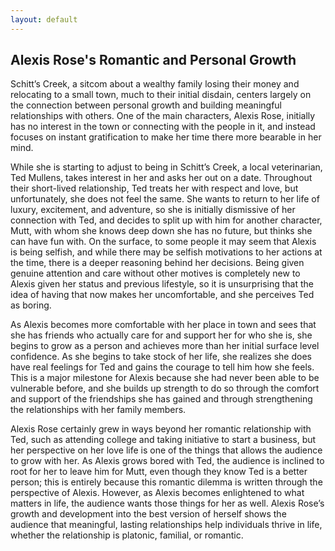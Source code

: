 ```yaml
---
layout: default
---
```


## Alexis Rose's Romantic and Personal Growth

Schitt’s Creek, a sitcom about a wealthy family losing their money and relocating to a small town, much to their initial disdain, centers largely on the connection between personal growth and building meaningful relationships with others. One of the main characters, Alexis Rose, initially has no interest in the town or connecting with the people in it, and instead focuses on instant gratification to make her time there more bearable in her mind. 

While she is starting to adjust to being in Schitt’s Creek, a local veterinarian, Ted Mullens, takes interest in her and asks her out on a date. Throughout their short-lived relationship, Ted treats her with respect and love, but unfortunately, she does not feel the same. She wants to return to her life of luxury, excitement, and adventure, so she is initially dismissive of her connection with Ted, and decides to split up with him for another character, Mutt, with whom she knows deep down she has no future, but thinks she can have fun with. On the surface, to some people it may seem that Alexis is being selfish, and while there may be selfish motivations to her actions at the time, there is a deeper reasoning behind her decisions. Being given genuine attention and care without other motives is completely new to Alexis given her status and previous lifestyle, so it is unsurprising that the idea of having that now makes her uncomfortable, and she perceives Ted as boring. 

As Alexis becomes more comfortable with her place in town and sees that she has friends who actually care for and support her for who she is, she begins to grow as a person and achieves more than her initial surface level confidence. As she begins to take stock of her life, she realizes she does have real feelings for Ted and gains the courage to tell him how she feels. This is a major milestone for Alexis because she had never been able to be vulnerable before, and she builds up strength to do so through the comfort and support of the friendships she has gained and through strengthening the relationships with her family members. 

Alexis Rose certainly grew in ways beyond her romantic relationship with Ted, such as attending college and taking initiative to start a business, but her perspective on her love life is one of the things that allows the audience to grow with her. As Alexis grows bored with Ted, the audience is inclined to root for her to leave him for Mutt, even though they know Ted is a better person; this is entirely because this romantic dilemma is written through the perspective of Alexis. However, as Alexis becomes enlightened to what matters in life, the audience wants those things for her as well. Alexis Rose’s growth and development into the best version of herself shows the audience that meaningful, lasting relationships help individuals thrive in life, whether the relationship is platonic, familial, or romantic.
